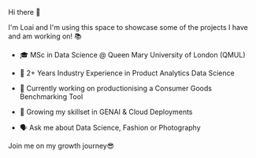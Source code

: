 Hi there 👋

I'm Loai and I'm using this space to showcase some of the projects I have and am working on! 📚

 - 🎓 MSc in Data Science @ Queen Mary University of London (QMUL)
 - 🧬 2+ Years Industry Experience in Product Analytics Data Science

 - 🔭 Currently working on productionising a Consumer Goods Benchmarking Tool
 - 🌱 Growing my skillset in GENAI & Cloud Deployments
 - 🗣️ Ask me about Data Science, Fashion or Photography

Join me on my growth journey😎


